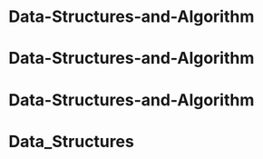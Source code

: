 # Data-Structures-and-Algorithm
# Data-Structures-and-Algorithm
# Data-Structures-and-Algorithm
# Data_Structures
